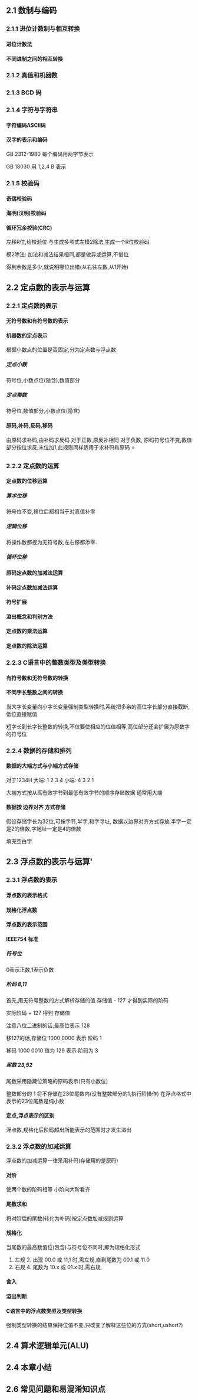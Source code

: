 ## 2.1 数制与编码
### 2.1.1 进位计数制与相互转换

#### 进位计数法
#### 不同进制之间的相互转换

### 2.1.2 真值和机器数
### 2.1.3 BCD 码
### 2.1.4 字符与字符串
#### 字符编码ASCII码
#### 汉字的表示和编码
GB 2312-1980 每个编码用两字节表示

GB 18030 用 1,2,4 B 表示

### 2.1.5 校验码
#### 奇偶校验码
#### 海明(汉明)校验码
#### 循环冗余校验(CRC)
左移R位,给校验位
与生成多项式左模2除法,生成一个R位校验码

模2除法: 加法和减法结果相同,都是做异或运算,不借位

得到余数是多少,就说明哪位出错(从右往左数,从1开始)


## 2.2 定点数的表示与运算
### 2.2.1 定点数的表示
#### 无符号数和有符号数的表示
#### 机器数的定点表示
根据小数点的位置是否固定,分为定点数与浮点数

##### 定点小数
符号位,小数点位(隐含),数值部分
##### 定点整数
符号位,数值部分,小数点位(隐含)


#### 原码,补码,反码,移码
由原码求补码,由补码求反码
对于正数,原反补相同
对于负数, 原码符号位不变,数值部分按位求反,末位加1,此规则同样适用于求补码和原码 :star: 



### 2.2.2 定点数的运算

#### 定点数的位移运算
##### 算术位移
符号位不变,移位后都相当于对真值补零

##### 逻辑位移
将操作数都视为无符号数,左右移都添零.
##### 循环位移

#### 原码定点数的加减法运算
#### 补码定点数加减法运算
#### 符号扩展
#### 溢出概念和判别方法
#### 定点数的乘法运算
#### 定点数的除法运算

### 2.2.3 C语言中的整数类型及类型转换
#### 有符号数和无符号数的转换

#### 不同字长整数之间的转换
当大字长变量向小字长变量强制类型转换时,系统把多余的高位字长部分直接截断,低位直接赋值

短字长到长字长整数的转换,不仅要使相应的位值相等,高位部分还会扩展为原数字的符号位

### 2.2.4 数据的存储和排列
#### 数据的大端方式与小端方式存储
对于1234H
大端: 1 2 3 4
小端: 4 3 2 1

大端方式按从高有效字节到最低有效字节的顺序存储数据
通常用大端

#### 数据按 边界对齐 方式存储
假设存储字长为32位,可按字节,半字,和字寻址,
数据以边界对齐方式存放,半字一定是2的倍数,字地址一定是4的倍数

填充空白字


## 2.3 浮点数的表示与运算'
### 2.3.1 浮点数的表示
#### 浮点数的表示格式
#### 规格化浮点数
#### 浮点数的表示范围
#### IEEE754 标准
##### 符号位
0表示正数,1表示负数

##### 阶码 8,11
首先,用无符号整数的方式解析存储的值
存储值 - 127 才得到实际的阶码

实际阶码 + 127 得到 存储值


注意八位二进制的话,最高位表示 128

移127的话,存储位 1000 0000  表示 阶码 1

移码 1000 0010  值为 129 表示 阶码为 3



##### 尾数 23,52

尾数采用隐藏位策略的原码表示(只有小数位)

整数部分的 1 将不存储在23位尾数内(没有整数部分的1,执行阶操作)
在浮点格式中表示的23位尾数是纯小数



#### 定点,浮点表示的区别

浮点数,规格化后阶码超出所能表示的范围时才发生溢出

### 2.3.2 浮点数的加减运算
浮点数的加减运算一律采用补码(存储用的是原码)
#### 对阶
使两个数的阶码相等
小阶向大阶看齐

#### 尾数求和
将对阶后的尾数(转化为补码)按定点数加减规则运算



#### 规格化
当尾数的最高数值位(包含)与符号位不同时,即为规格化形式

1. 左规
   2. 出现 00.0 或 11,1 时,需左规,直到尾数为 00.1 或 11.0
3. 右规
   4. 尾数为 10.x 或 01.x 时,需右规,

#### 舍入
#### 溢出判断
#### C语言中的浮点数类型及类型转换
强制类型转换的结果保持位值不变,只改变了解释这些位的方式(short,ushort?)

## 2.4 算术逻辑单元(ALU)
## 2.4 本章小结
## 2.6 常见问题和易混淆知识点